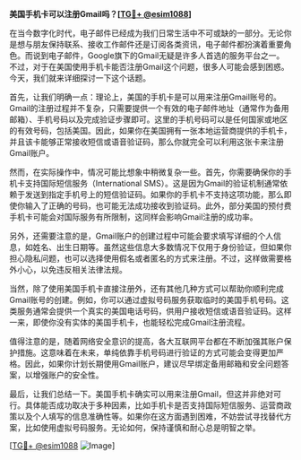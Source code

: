 **美国手机卡可以注册Gmail吗？[[TG💪+ @esim1088](https://t.me/s/esim1088)]**

在当今数字化时代，电子邮件已经成为我们日常生活中不可或缺的一部分。无论你是想与朋友保持联系、接收工作邮件还是订阅各类资讯，电子邮件都扮演着重要角色。而说到电子邮件，Google旗下的Gmail无疑是许多人首选的服务平台之一。不过，对于在美国使用手机卡能否注册Gmail这个问题，很多人可能会感到困惑。今天，我们就来详细探讨一下这个话题。

首先，让我们明确一点：理论上，美国的手机卡是可以用来注册Gmail账号的。Gmail的注册过程并不复杂，只需要提供一个有效的电子邮件地址（通常作为备用邮箱）、手机号码以及完成验证步骤即可。这里的手机号码可以是任何国家或地区的有效号码，包括美国。因此，如果你在美国拥有一张本地运营商提供的手机卡，并且该卡能够正常接收短信或语音验证码，那么你就完全可以利用这张卡来注册Gmail账户。

然而，在实际操作中，情况可能比想象中稍微复杂一些。首先，你需要确保你的手机卡支持国际短信服务（International SMS）。这是因为Gmail的验证机制通常依赖于发送到指定手机号上的短信验证码。如果你的手机卡不支持这项功能，那么即使你输入了正确的号码，也可能无法成功接收到验证码。此外，部分美国的预付费手机卡可能会对国际服务有所限制，这同样会影响Gmail注册的成功率。

另外，还需要注意的是，Gmail账户的创建过程中可能会要求填写详细的个人信息，如姓名、出生日期等。虽然这些信息大多数情况下仅用于身份验证，但如果你担心隐私问题，也可以选择使用假名或者匿名的方式来注册。不过，这样做需要格外小心，以免违反相关法律法规。

当然，除了使用美国手机卡直接注册外，还有其他几种方式可以帮助你顺利完成Gmail账号的创建。例如，你可以通过虚拟号码服务获取临时的美国手机号码。这类服务通常会提供一个真实的美国电话号码，供用户接收短信或语音验证码。这样一来，即使你没有实体的美国手机卡，也能轻松完成Gmail注册流程。

值得注意的是，随着网络安全意识的提高，各大互联网平台都在不断加强其账户保护措施。这意味着在未来，单纯依靠手机号码进行验证的方式可能会变得更加严格。因此，如果你计划长期使用Gmail账户，建议尽早绑定备用邮箱和安全问题答案，以增强账户的安全性。

最后，让我们总结一下。美国手机卡确实可以用来注册Gmail，但这并非绝对可行。具体能否成功取决于多种因素，比如手机卡是否支持国际短信服务、运营商政策以及个人填写的信息准确性等。如果你在这方面遇到困难，不妨尝试寻找替代方案，比如使用虚拟号码服务。无论如何，保持谨慎和耐心总是明智之举。

[[TG💪+ @esim1088](https://t.me/s/esim1088) ![Image](https://i.postimg.cc/4NQfJmqS/Snipaste-2025-05-13-00-14-12.png)]